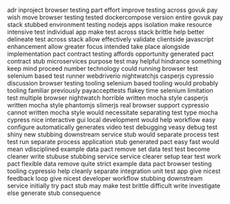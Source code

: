adr inproject browser testing part effort improve testing across govuk pay wish move browser testing tested dockercompose version entire govuk pay stack stubbed environment testing nodejs apps isolation make resource intensive test individual app make test across stack brittle help better delineate test across stack allow effectively validate clientside javascript enhancement allow greater focus intended take place alongside implementation pact contract testing affords opportunity generated pact contract stub microservices purpose test may helpful hindrance something keep mind proceed number technology could running browser test selenium based test runner webdriverio nightwatchjs casperjs cypressio discussion browser testing tooling selenium based tooling would probably tooling familiar previously payaccepttests flakey time selenium limitation test multiple browser nightwatch horrible written mocha style casperjs written mocha style phantomjs slimerjs real browser support cypressio cannot written mocha style would necessitate separating test type mocha cypress nice interactive gui local development would help workflow easy configure automatically generates video test debugging veasy debug test shiny new stubbing downstream service stub would separate process test test run separate process application stub generated pact easy fast would mean vdisciplined example data pact remove set data test test become cleaner write stubuse stubbing service service clearer setup tear test work pact flexible data remove quite strict example data pact browser testing tooling cypressio help cleanly separate integration unit test app give nicest feedback loop give nicest developer workflow stubbing downstream service initially try pact stub may make test brittle difficult write investigate else generate stub consequence